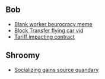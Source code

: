 ## Bob

- [Blank worker beurocracy meme](https://discord.com/channels/1102309240145707049/1118990437684875357/1319715957169721449)
- [Block Transfer flying car vid](https://discordapp.com/channels/1102309240145707049/1102309240741310503/1329529221952966726)
- [Tariff impacting contract](https://discordapp.com/channels/1102309240145707049/1174123385240956968/1338178099002605589)

## Shroomy

- [Socializing gains source quandary](https://discord.com/channels/1102309240145707049/1102309240741310503/1341576488235040799)
